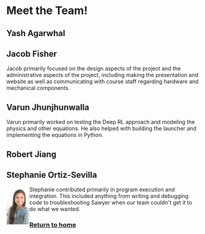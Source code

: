 # Meet the Team!

## Yash Agarwhal

## Jacob Fisher

Jacob primarily focused on the design aspects of the project and the administrative aspects of the project, including making the presentation and website as well as  communicating with course staff regarding hardware and mechanical components.

## Varun Jhunjhunwalla

Varun primarily worked on testing the Deep RL approach and modeling the physics and other equations. He also helped with building the launcher and implementing the equations in Python.

## Robert Jiang

## Stephanie Ortiz-Sevilla

<img align="left" width="60" height="100" src="StephanieOrtiz.JPG">

Stephanie contributed primarily in program execution and integration. This included anything from writing and debugging code to troubleshooting Sawyer when our team couldn't get it to do what we wanted. 

### [Return to home](index.md)
